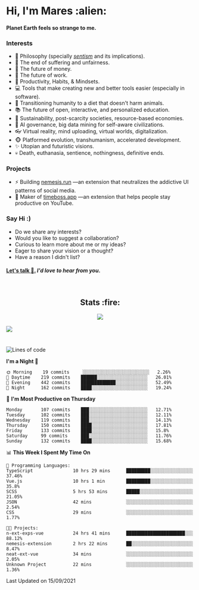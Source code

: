 <h1>Hi, I'm Mares :alien:</h1>

#### Planet Earth feels so strange to me.

### **Interests**

- 🌊 Philosophy (specially [_sentism_][sentismmedium] and its implications).
- 🎯 The end of suffering and unfairness.
- 💸 The future of money.
- 💼 The future of work.
- 🧠 Productivity, Habits, & Mindsets.
- 💻 Tools that make creating new and better tools easier (especially in software).
- 🥗 Transitioning humanity to a diet that doesn't harm animals.
- 📚 The future of open, interactive, and personalized education.
- 🌱 Sustainability, post-scarcity societies, resource-based economies.
- 🤖 AI governance, big data mining for self-aware civilizations.
- 👓 Virtual reality, mind uploading, virtual worlds, digitalization.
- 🐵 Platformed evolution, transhumanism, accelerated development.
- ✨ Utopian and futuristic visions.
- 💀 Death, euthanasia, sentience, nothingness, definitive ends.


### **Projects**

- ⚡ Building [nemesis.run](https://nemesis.run) —an extension that neutralizes the addictive UI patterns of social media.
- 💎 Maker of [timeboss.app](https://timeboss.app) —an extension that helps people stay productive on YouTube.


### **Say Hi :)**

- Do we share any interests?
- Would you like to suggest a collaboration?
- Curious to learn more about me or my ideas?
- Eager to share your vision or a thought?
- Have a reason I didn't list?

#### [Let's talk :wave:.](mailto:mareszhar@gmail.com) _I'd love to hear from you_.

[sentismmedium]: https://medium.com/@mareszhar/born-a-prisoner-a-reflection-about-life-its-struggles-and-a-plan-to-escape-d8566ce9b026

<br>

<h2 align="center">Stats :fire:</h2>

<div align="center">
  <img src="https://github-readme-streak-stats.herokuapp.com?user=mareszhar&theme=black-ice&hide_border=true&stroke=FFFFFF15&ring=DF8FFE&fire=DF8FFE&currStreakLabel=DF8FFE&background=1A232A&currStreakNum=86FFAB&dates=B1AAB3FF">
</div>

<!-- Add or remove this: &dates=B1AAB3FF at the end of the streak stats URL if they get bugged and aren't updating -->

<br>

<img src="https://activity-graph.herokuapp.com/graph?username=mareszhar&theme=nord&bg_color=00000000&color=979797&line=DF8FFE&point=00000000&area=true&hide_border=true">

<br>

<h1></h1>

<!--START_SECTION:waka-->
![Lines of code](https://img.shields.io/badge/From%20Hello%20World%20I%27ve%20Written-118964%20lines%20of%20code-blue)

**I'm a Night 🦉** 

```text
🌞 Morning    19 commits     ░░░░░░░░░░░░░░░░░░░░░░░░░   2.26% 
🌆 Daytime    219 commits    ██████░░░░░░░░░░░░░░░░░░░   26.01% 
🌃 Evening    442 commits    █████████████░░░░░░░░░░░░   52.49% 
🌙 Night      162 commits    ████░░░░░░░░░░░░░░░░░░░░░   19.24%

```
📅 **I'm Most Productive on Thursday** 

```text
Monday       107 commits    ███░░░░░░░░░░░░░░░░░░░░░░   12.71% 
Tuesday      102 commits    ███░░░░░░░░░░░░░░░░░░░░░░   12.11% 
Wednesday    119 commits    ███░░░░░░░░░░░░░░░░░░░░░░   14.13% 
Thursday     150 commits    ████░░░░░░░░░░░░░░░░░░░░░   17.81% 
Friday       133 commits    ████░░░░░░░░░░░░░░░░░░░░░   15.8% 
Saturday     99 commits     ███░░░░░░░░░░░░░░░░░░░░░░   11.76% 
Sunday       132 commits    ████░░░░░░░░░░░░░░░░░░░░░   15.68%

```


📊 **This Week I Spent My Time On** 

```text
💬 Programming Languages: 
TypeScript               10 hrs 29 mins      █████████░░░░░░░░░░░░░░░░   37.46% 
Vue.js                   10 hrs 1 min        █████████░░░░░░░░░░░░░░░░   35.8% 
SCSS                     5 hrs 53 mins       █████░░░░░░░░░░░░░░░░░░░░   21.05% 
JSON                     42 mins             ░░░░░░░░░░░░░░░░░░░░░░░░░   2.54% 
CSS                      29 mins             ░░░░░░░░░░░░░░░░░░░░░░░░░   1.77%

🐱‍💻 Projects: 
n-ext-exps-vue           24 hrs 41 mins      ██████████████████████░░░   88.12% 
nemesis-extension        2 hrs 22 mins       ██░░░░░░░░░░░░░░░░░░░░░░░   8.47% 
neat-ext-vue             34 mins             ░░░░░░░░░░░░░░░░░░░░░░░░░   2.05% 
Unknown Project          22 mins             ░░░░░░░░░░░░░░░░░░░░░░░░░   1.36%

```


 Last Updated on 15/09/2021
<!--END_SECTION:waka-->

